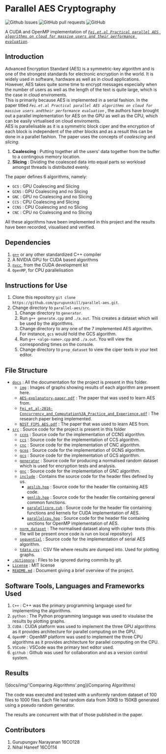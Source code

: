 # Parallel AES Cryptography
![Github Issues](https://img.shields.io/github/issues/gurupunskill/parallel-aes.svg) 
![GitHub pull requests](https://img.shields.io/github/issues-pr/gurupunskill/parallel-aes.svg)
![GitHub](https://img.shields.io/github/license/gurupunskill/parallel-aes.svg)

A CUDA and OpenMP implementation of [_`Fei.et.al Practical parallel AES algorithms on cloud for massive users and their performance evaluation`_](https://doi.org/10.1002/cpe.3734).

## Introduction
Advanced Encryption Standard (AES) is a symmetric-key algorithm and is one of the strongest standards for electronic encryption in the world. It is widely used in software, hardware as well as in cloud applications. However, AES takes quite some time to encrypt messages especially when the number of users as well as the length of the text is quite large, which is the case in cloud enviroments.  
This is primarily because AES is implemented in a serial fashion. In the paper titled _`Fei.et.al Practical parallel AES algorithms on cloud for massive users andtheir performance evaluation`_ , the authors have brought out a parallel implementation for AES on the GPU as well as the CPU, which can be easily virtualised on cloud enviroments.  
AES is parallelisable as it is a symmetric block ciper and the encryption of each block is independent of the other blocks and as a result this can be done in a parallel fashion. The paper uses the concepts of _coalescing_ and _slicing_.
1. **Coalescing** : Putting together all the users' data together from the buffer to a contingous memory location.
2. **Slicing** : Dividing the coalesced data into equal parts so workload amongst threads is distributed evenly.  
  
The paper defines 6 algorithms, namely:  
 * `GCS`  : GPU Coalescing and Slicing
 * `GCNS` : GPU Coalescing and no Slicing
 * `GNC`  : GPU no Coalescing and no Slicing
 * `CCS`  : CPU Coalescing and Slicing
 * `CCNS` : CPU Coalescing and no Slicing
 * `CNC`  : CPU no Coalescing and no Slicing  
  
All these algorithms have been implemented in this project and the results have been recorded, visualised and verified.  

## Dependencies
1. [`g++`](https://askubuntu.com/questions/481807/how-to-install-g-in-ubuntu-14-04) or any other standardized C++ compiler
2. A NVIDIA GPU for CUDA based algorithms
3. [`nvcc`](https://docs.nvidia.com/cuda/cuda-installation-guide-linux/index.html#pre-installation-actions), from the CUDA development kit
4. `OpenMP`, for CPU parallelisation

## Instructions for Use
1. Clone this repository `git clone https://github.com/gurupunskill/parallel-aes.git`.
2. Change directory to `parallel-aes/src`.
    1. Change directory to `generator`.
    2. Run `g++ generate.cpp` and `./a.out`. This creates a dataset which will be used by the algorithms.
    3. Change directory to any one of the 7 implemented AES algorithm. For instance, `gcs` would hold the GCS algorithm.
    4. Run `g++ <algo-name>.cpp` and `./a.out`. You will view the corresponding times on the console.
    5. Change directory to `prop_dataset` to view the ciper texts in your text editor.

## File Structure
* [`docs`](docs) : All the documentation for the project is present in this folder.
    * [`img`](docs/img) : Images of graphs showing results of each algorithm are present here.
    * [`AES-explanatory-paper.pdf`](docs/AES-explanatory-paper.pdf) : The paper that was used to learn AES from.
    * [`Fei_et_al-2016-Concurrency_and_Computation%3A_Practice_and_Experience.pdf`](docs/Fei_et_al-2016-Concurrency_and_Computation%253A_Practice_and_Experience.pdf) : The research paper being implemented.
    * [`NIST FIPS AES.pdf`](docs/NIST%20FIPS%20AES.pdf) : The paper that was used to learn AES from.
* [`src`](/src) : Source code for the project is present in this folder
    * [`ccns`](src/ccns) : Source code for the implementation of CCNS algorithm.
    * [`ccs`](src/ccs) : Source code for the implementation of CCS algorithm.
    * [`cnc`](src/cnc) : Source code for the implementation of CNC algorithm.
    * [`gcns`](src/gcns) : Source code for the implementation of GCNS algorithm.
    * [`gcs`](src/gcs) : Source code for the implementation of GCS algorithm.
    * [`generator`](src/generator) : Source code for producing a normalised random dataset which is used for encryption tests and analysis.
    * [`gnc`](src/gnc) : Source code for the implementation of GNC algorithm.
    * [`include`](src/include) : Contains the source code for the header files defined by us.
        * [`aeslib.hpp`](src/include/aeslib.hpp) : Source code for the header file containing AES code.
        * [`genlib.hpp`](src/include/genlib.hpp) : Source code for the header file containing general common functions.
        * [`paralellcore.cuh`](src/include/parallelcore.cuh) : Source code for the header file containing functions and kernels for CUDA implementation of AES.
        * [`parallelcpu.hpp`](src/include/parallelcpu.hpp) : Source code for the header file containing unctions for OpenMP implementation of AES.
    * [`norm_dataset`](src/norm_dataset) : The normalised dataset along with cipher texts (this file will be present once code is run on local repository)
    * [`sequential`](src/sequential) : Source code for the implementation of serial AES algorithm.
    * [`tdata.csv`](src/tdata.csv) : CSV file where results are dumped into. Used for plotting graphs.
* [`.gitignore`](.gitignore) : Files to be ignored during commits by git.
* [`License`](LICENSE) : MIT license
* [`README.md`](README.md) : Document giving a brief overview of the project. 


## Software Tools, Languages and Frameworks Used
1. `C++` : C++ was the primary programming language used for implementing the algorithms.
2. `python` : The Python programming language was used to visulaise the results by plotting graphs.
3. `CUDA` : CUDA platform was used to implement the three GPU algorithms as it provides architecture for parallel computing on the GPU.
4. `OpenMP` : OpenMP platform was used to implement the three CPU algorithms as it provides architecture for parallel computing on the CPU.
5. `VSCode` : VSCode was the primary text editor used.
6. `github` : Github was used for collaboration and as a version control system.


## Results
![docs/img/'Comparing Algorithms'.png](Comparing Algorithms)

The code was executed and tested with a uniformly random dataset of 100 files to 1000 files. Each file had random data from 30KB to 150KB generated using a pseudo random generator.  

The results are concurrent with that of those published in the paper.  

## Contributors
1. Gurupungav Narayanan 16CO128 
2. Nihal Haneef 16CO114  
